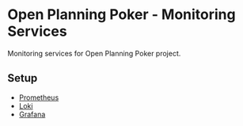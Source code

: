 # Open Planning Poker - Monitoring Services
Monitoring services for Open Planning Poker project.

## Setup

- [Prometheus](https://prometheus.io/)
- [Loki](https://grafana.com/oss/loki/)
- [Grafana](https://grafana.com/)
